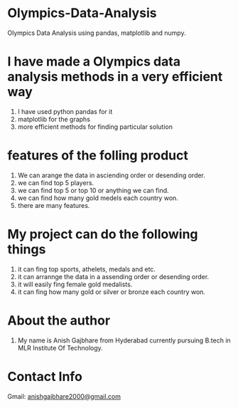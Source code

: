 # Olympics-Data-Analysis
Olympics Data Analysis using pandas, matplotlib and numpy.

# I have made a Olympics data analysis methods in a very efficient way
1. I have used python pandas for it
2. matplotlib for the graphs
3. more efficient methods for finding particular solution

# features of the folling product
1. We can arange the data in asciending order or desending order.
2. we can find top 5 players.
3. we can find top 5 or top 10 or anything we can find.
4. we can find how many gold medels each country won.
5. there are many features.

# My project can do the following things
1. it can fing top sports, athelets, medals and etc.
2. it can arrannge the data in a assending order or desending order.
3. it will easily fing female gold medalists.
4. it can fing how many gold or silver or bronze each country won.

# About the author
1. My name is Anish Gajbhare from Hyderabad currently pursuing B.tech in MLR Institute Of Technology.

# Contact Info
 Gmail: anishgajbhare2000@gmail.com
